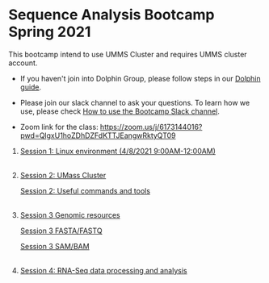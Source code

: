 # Sequence Analysis Bootcamp Spring 2021

This bootcamp intend to use UMMS Cluster and requires UMMS cluster account.

- If you haven't join into Dolphin Group, please follow steps in our [Dolphin guide](preliminary_steps.md).

- Please join our slack channel to ask your questions.
  To learn how we use, please check [How to use the Bootcamp Slack channel](slack.md).

- Zoom link for the class: <https://zoom.us/j/6173144016?pwd=QlgxU1hoZDhDZFdKTTJEangwRktyQT09>

1. [Session 1: Linux environment (4/8/2021 9:00AM-12:00AM)](session1/session1.md)</br></br>

2. [Session 2: UMass Cluster](session2/session2.md)</br>

   [Session 2: Useful commands and tools](session2/usefull.md)</br></br>

3. [Session 3 Genomic resources](session3/genomic_resources.md)</br>

   [Session 3 FASTA/FASTQ](session3/fasta_fastq.md)</br>

   [Session 3 SAM/BAM](session3/sam_bam.md)</br></br>

4. [Session 4: RNA-Seq data processing and analysis](session4/session4.md)</br></br>
